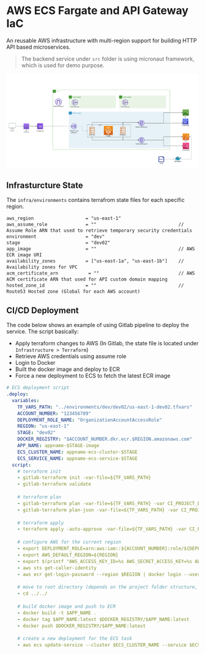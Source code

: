 # AWS ECS Fargate and API Gateway IaC

An reusable AWS infrastructure with multi-region support for building HTTP API based microservices.

> The backend service under `src` folder is using micronaut framework, which is used for demo purpose.

<img src="system.png" alt="system architecture"/>

## Infrasturcture State

The `infra/environments` contains terrafrom state files for each specific region.

```
aws_region                   = "us-east-1"
aws_assume_role              = ""                              // Assume Role ARN that used to retrieve temporary security credentials
environment                  = "dev"
stage                        = "dev02"
app_image                    = ""                              // AWS ECR image URI
availability_zones           = ["us-east-1a", "us-east-1b"]    // Availability zones for VPC
acm_certificate_arn           = ""                             // AWS ACM certificate ARN that used for API custom domain mapping
hosted_zone_id               = ""                              // Route53 Hosted zone (Global for each AWS account)
```

## CI/CD Deployment

The code below shows an example of using Gitlab pipeline to deploy the service. The script basically:

- Apply terraform changes to AWS (In Gitlab, the state file is located under `Infrastructure > Terraform`)
- Retrieve AWS credentials using assume role
- Login to Docker
- Built the docker image and deploy to ECR
- Force a new deployment to ECS to fetch the latest ECR image

```yaml
# ECS deployment script
.deploy:
  variables:
    TF_VARS_PATH: "../environments/dev/dev02/us-east-1-dev02.tfvars"      # The path that contains the terraform state file
    ACCOUNT_NUMBER: "123456789"                                           # AWS account number
    DEPLOYMENT_ROLE_NAME: "OrganizationAccountAccessRole"                 # The IAM role used to retrieve AWS session tokens
    REGION: "us-east-1"
    STAGE: "dev02"
    DOCKER_REGISTRY: "$ACCOUNT_NUMBER.dkr.ecr.$REGION.amazonaws.com"      # AWS ECR
    APP_NAME: appname-$STAGE-image                                        # Docker image name
    ECS_CLUSTER_NAME: appname-ecs-cluster-$STAGE                          # ECS cluster name
    ECS_SERVICE_NAME: appname-ecs-service-$STAGE                          # ECS service name
  script:
    # terraform init
    - gitlab-terraform init -var-file=${TF_VARS_PATH}
    - gitlab-terraform validate

    # terraform plan
    - gitlab-terraform plan -var-file=${TF_VARS_PATH} -var CI_PROJECT_DIR=${CI_PROJECT_DIR}
    - gitlab-terraform plan-json -var-file=${TF_VARS_PATH} -var CI_PROJECT_DIR=${CI_PROJECT_DIR}

    # terraform apply
    - terraform apply -auto-approve -var-file=${TF_VARS_PATH} -var CI_PROJECT_DIR=${CI_PROJECT_DIR}

    # configure AWS for the current region
    - export DEPLOYMENT_ROLE=arn:aws:iam::${ACCOUNT_NUMBER}:role/${DEPLOYMENT_ROLE_NAME}
    - export AWS_DEFAULT_REGION=${REGION}
    - export $(printf "AWS_ACCESS_KEY_ID=%s AWS_SECRET_ACCESS_KEY=%s AWS_SESSION_TOKEN=%s" $(aws sts assume-role --role-arn ${DEPLOYMENT_ROLE} --role-session-name TemporaryServiceDeployment --query "Credentials.[AccessKeyId,SecretAccessKey,SessionToken]" --output text))
    - aws sts get-caller-identity
    - aws ecr get-login-password --region $REGION | docker login --username AWS --password-stdin $DOCKER_REGISTRY

    # move to root directory (depends on the project folder structure, navigate to the folder that contains Dockerfile)
    - cd ../../

    # build docker image and push to ECR
    - docker build -t $APP_NAME .
    - docker tag $APP_NAME:latest $DOCKER_REGISTRY/$APP_NAME:latest
    - docker push $DOCKER_REGISTRY/$APP_NAME:latest

    # create a new deployment for the ECS task
    - aws ecs update-service --cluster $ECS_CLUSTER_NAME --service $ECS_SERVICE_NAME --force-new-deployment --region ${REGION}
```
